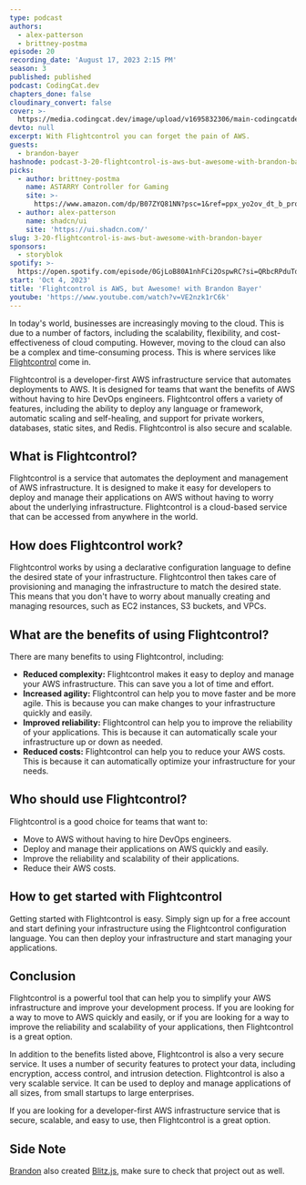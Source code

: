 ```yaml
---
type: podcast
authors:
  - alex-patterson
  - brittney-postma
episode: 20
recording_date: 'August 17, 2023 2:15 PM'
season: 3
published: published
podcast: CodingCat.dev
chapters_done: false
cloudinary_convert: false
cover: >-
  https://media.codingcat.dev/image/upload/v1695832306/main-codingcatdev-photo/3.20-flightcontrol.png
devto: null
excerpt: With Flightcontrol you can forget the pain of AWS.
guests:
  - brandon-bayer
hashnode: podcast-3-20-flightcontrol-is-aws-but-awesome-with-brandon-bayer
picks:
  - author: brittney-postma
    name: ASTARRY Controller for Gaming
    site: >-
      https://www.amazon.com/dp/B07ZYQ81NN?psc=1&ref=ppx_yo2ov_dt_b_product_details
  - author: alex-patterson
    name: shadcn/ui
    site: 'https://ui.shadcn.com/'
slug: 3-20-flightcontrol-is-aws-but-awesome-with-brandon-bayer
sponsors:
  - storyblok
spotify: >-
  https://open.spotify.com/episode/0GjLoB80A1nhFCi2OspwRC?si=QRbcRPduTdabVtYjI8XBaw
start: 'Oct 4, 2023'
title: 'Flightcontrol is AWS, but Awesome! with Brandon Bayer'
youtube: 'https://www.youtube.com/watch?v=VE2nzk1rC6k'
---
```


In today's world, businesses are increasingly moving to the cloud. This is due to a number of factors, including the scalability, flexibility, and cost-effectiveness of cloud computing. However, moving to the cloud can also be a complex and time-consuming process. This is where services like [Flightcontrol](https://www.flightcontrol.dev/) come in.

Flightcontrol is a developer-first AWS infrastructure service that automates deployments to AWS. It is designed for teams that want the benefits of AWS without having to hire DevOps engineers. Flightcontrol offers a variety of features, including the ability to deploy any language or framework, automatic scaling and self-healing, and support for private workers, databases, static sites, and Redis. Flightcontrol is also secure and scalable.

## What is Flightcontrol?

Flightcontrol is a service that automates the deployment and management of AWS infrastructure. It is designed to make it easy for developers to deploy and manage their applications on AWS without having to worry about the underlying infrastructure. Flightcontrol is a cloud-based service that can be accessed from anywhere in the world.

## How does Flightcontrol work?

Flightcontrol works by using a declarative configuration language to define the desired state of your infrastructure. Flightcontrol then takes care of provisioning and managing the infrastructure to match the desired state. This means that you don't have to worry about manually creating and managing resources, such as EC2 instances, S3 buckets, and VPCs.

## What are the benefits of using Flightcontrol?

There are many benefits to using Flightcontrol, including:

- **Reduced complexity:** Flightcontrol makes it easy to deploy and manage your AWS infrastructure. This can save you a lot of time and effort.
- **Increased agility:** Flightcontrol can help you to move faster and be more agile. This is because you can make changes to your infrastructure quickly and easily.
- **Improved reliability:** Flightcontrol can help you to improve the reliability of your applications. This is because it can automatically scale your infrastructure up or down as needed.
- **Reduced costs:** Flightcontrol can help you to reduce your AWS costs. This is because it can automatically optimize your infrastructure for your needs.

## Who should use Flightcontrol?

Flightcontrol is a good choice for teams that want to:

- Move to AWS without having to hire DevOps engineers.
- Deploy and manage their applications on AWS quickly and easily.
- Improve the reliability and scalability of their applications.
- Reduce their AWS costs.

## How to get started with Flightcontrol

Getting started with Flightcontrol is easy. Simply sign up for a free account and start defining your infrastructure using the Flightcontrol configuration language. You can then deploy your infrastructure and start managing your applications.

## Conclusion

Flightcontrol is a powerful tool that can help you to simplify your AWS infrastructure and improve your development process. If you are looking for a way to move to AWS quickly and easily, or if you are looking for a way to improve the reliability and scalability of your applications, then Flightcontrol is a great option.

In addition to the benefits listed above, Flightcontrol is also a very secure service. It uses a number of security features to protect your data, including encryption, access control, and intrusion detection. Flightcontrol is also a very scalable service. It can be used to deploy and manage applications of all sizes, from small startups to large enterprises.

If you are looking for a developer-first AWS infrastructure service that is secure, scalable, and easy to use, then Flightcontrol is a great option.

## Side Note

[Brandon](/guest/brandon-bayer) also created [Blitz.js](https://blitzjs.com/), make sure to check that project out as well.

